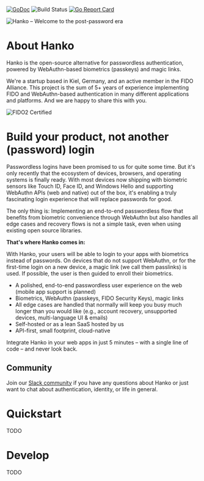 [![GoDoc](https://godoc.org/github.com/teamhanko/hanko?status.svg)](https://godoc.org/github.com/teamhanko/hanko)
![Build Status](https://github.com/teamhanko/hanko/workflows/Go/badge.svg)
[![Go Report Card](https://goreportcard.com/badge/github.com/teamhanko/hanko)](https://goreportcard.com/report/github.com/teamhanko/hanko)

![Hanko – Welcome to the post-password era](https://user-images.githubusercontent.com/20115649/158687556-291e08f7-6b54-43e1-afe9-d780f19d6382.svg)

# About Hanko
Hanko is the open-source alternative for passwordless authentication, powered by WebAuthn-based biometrics (passkeys) and magic links.

We're a startup based in Kiel, Germany, and an active member in the FIDO Alliance. This project is the sum of 5+ years of experience implementing FIDO and WebAuthn-based authentication in many different applications and platforms. And we are happy to share this with you.

![FIDO2 Certified](https://user-images.githubusercontent.com/20115649/159894502-32dbeeeb-aaf9-4d21-8df8-c61308ec4dd1.svg)

# Build your product, not another (password) login
Passwordless logins have been promised to us for quite some time. But it's only recently that the ecosystem of devices, browsers, and operating systems is finally ready. With most devices now shipping with biometric sensors like Touch ID, Face ID, and Windows Hello and supporting WebAuthn APIs (web and native) out of the box, it's enabling a truly fascinating login experience that will replace passwords for good. 

The only thing is: Implementing an end-to-end passwordless flow that benefits from biometric convenience through WebAuthn but also handles all edge cases and recovery flows is not a simple task, even when using existing open source libraries.

**That's where Hanko comes in:**

With Hanko, your users will be able to login to your apps with biometrics instead of passwords. On devices that do not support WebAuthn, or for the first-time login on a new device, a magic link (we call them passlinks) is used. If possible, the user is then guided to enroll their biometrics.

- A polished, end-to-end passwordless user experience on the web (mobile app support is planned)
- Biometrics, WebAuthn (passkeys, FIDO Security Keys), magic links
- All edge cases are handled that normally will keep you busy much longer than you would like (e.g., account recovery, unsupported devices, multi-language UI & emails)
- Self-hosted or as a lean SaaS hosted by us
- API-first, small footprint, cloud-native

Integrate Hanko in your web apps in just 5 minutes – with a single line of code – and never look back.

## Community
Join our [Slack community](https://www.hanko.io/community) if you have any questions about Hanko or just want to chat about authentication, identity, or life in general.

# Quickstart
TODO

# Develop
TODO
